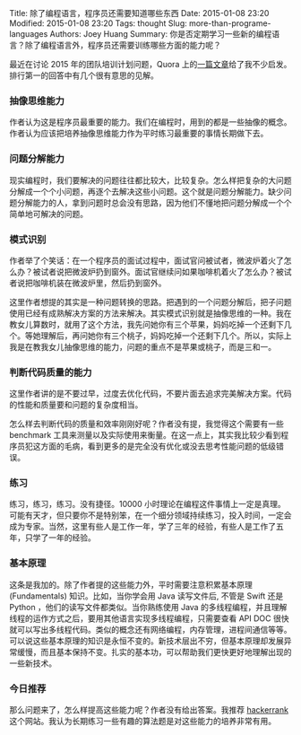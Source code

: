 Title: 除了编程语言，程序员还需要知道哪些东西
Date: 2015-01-08 23:20
Modified: 2015-01-08 23:20
Tags: thought
Slug: more-than-programe-languages
Authors: Joey Huang
Summary: 你是否定期学习一些新的编程语言？除了编程语言外，程序员还需要训练哪些方面的能力呢？

最近在讨论 2015 年的团队培训计划问题，Quora 上的[一篇文章][1]给了我不少启发。排行第一的回答中有几个很有意思的见解。

### 抽像思维能力

作者认为这是程序员最重要的能力。我们在编程时，用到的都是一些抽像的概念。作者认为应该把培养抽像思维能力作为平时练习最重要的事情长期做下去。

### 问题分解能力

现实编程时，我们要解决的问题往往都比较大，比较复杂。怎么样把复杂的大问题分解成一个个小问题，再逐个去解决这些小问题。这个就是问题分解能力。缺少问题分解能力的人，拿到问题时总会没有思路，因为他们不懂地把问题分解成一个个简单地可解决的问题。

### 模式识别

作者举了个笑话：在一个程序员的面试过程中，面试官问被试者，微波炉着火了怎么办？被试者说把微波炉扔到窗外。面试官继续问如果咖啡机着火了怎么办？被试者说把咖啡机装在微波炉里，然后扔到窗外。

这里作者想提的其实是一种问题转换的思路。把遇到的一个问题分解后，把子问题使用已经有成熟解决方案的方法来解决。其实模式识别就是抽像思维的一种。我在教女儿算数时，就用了这个方法，我先问她你有三个苹果，妈妈吃掉一个还剩下几个。等她理解后，再问她你有三个桃子，妈妈吃掉一个还剩下几个。所以，实际上我是在教我女儿抽像思维的能力，问题的重点不是苹果或桃子，而是三和一。

### 判断代码质量的能力

这里作者讲的是不要过早，过度去优化代码，不要片面去追求完美解决方案。代码的性能和质量要和问题的复杂度相当。

怎么样去判断代码的质量和效率刚刚好呢？作者没有提，我觉得这个需要有一些 benchmark 工具来测量以及实际使用来衡量。在这一点上，其实我比较少看到程序员犯这方面的毛病，看到更多的是完全没有优化或没去思考性能问题的低级错误。

### 练习

练习，练习，练习。没有捷径。10000 小时理论在编程这件事情上一定是真理。可能有天才，但只要你不是特别笨，在一个细分领域持续练习，投入时间，一定会成为专家。当然，这里有些人是工作一年，学了三年的经验，有些人是工作了五年，只学了一年的经验。

### 基本原理

这条是我加的。除了作者提的这些能力外，平时需要注意积累基本原理 (Fundamentals) 知识。比如，当你学会用 Java 读写文件后, 不管是 Swift 还是 Python ，他们的读写文件都类似。当你熟练使用 Java 的多线程编程，并且理解线程的运作方式之后，要用其他语言实现多线程编程，只需要查看 API DOC 很快就可以写出多线程代码。类似的概念还有网络编程，内存管理，进程间通信等等。可以说这些基本原理的知识是永恒不变的。新技术层出不穷，但基本原理却发展异常缓慢，而且基本保持不变。扎实的基本功，可以帮助我们更快更好地理解出现的一些新技术。


### 今日推荐

那么问题来了，怎么样提高这些能力呢？作者没有给出答案。我推荐 [hackerrank][2] 这个网站。我认为长期练习一些有趣的算法题是对这些能力的培养非常有用。


[1]: https://www.quora.com/What-are-the-things-that-a-programmer-must-know-obviously-besides-programming-languages
[2]: https://www.hackerrank.com

